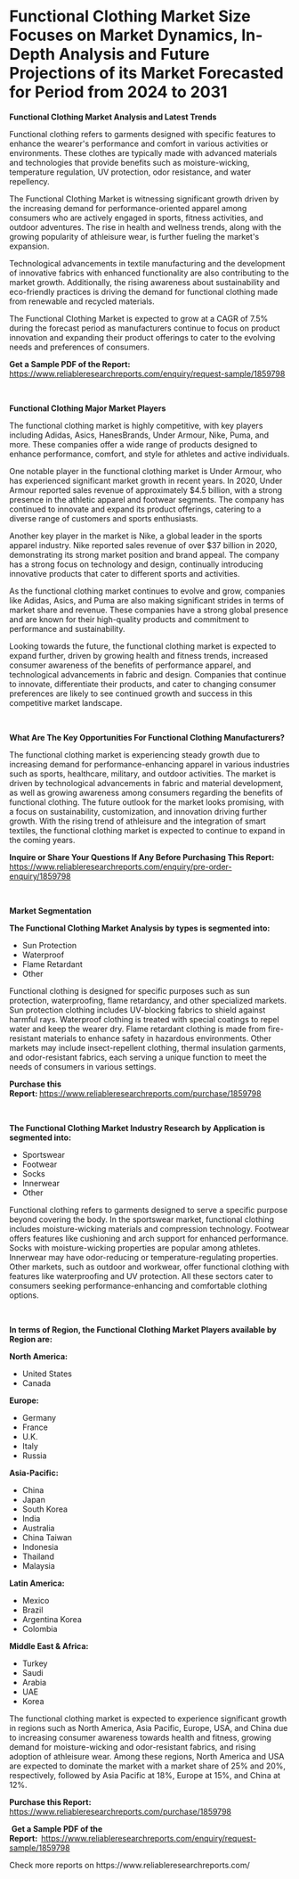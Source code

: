 <p><h1>Functional Clothing Market Size Focuses on Market Dynamics, In-Depth Analysis and Future Projections of its Market Forecasted for Period from 2024 to 2031</h1></p><p><strong>Functional Clothing Market Analysis and Latest Trends</strong></p>
<p><p>Functional clothing refers to garments designed with specific features to enhance the wearer's performance and comfort in various activities or environments. These clothes are typically made with advanced materials and technologies that provide benefits such as moisture-wicking, temperature regulation, UV protection, odor resistance, and water repellency.</p><p>The Functional Clothing Market is witnessing significant growth driven by the increasing demand for performance-oriented apparel among consumers who are actively engaged in sports, fitness activities, and outdoor adventures. The rise in health and wellness trends, along with the growing popularity of athleisure wear, is further fueling the market's expansion.</p><p>Technological advancements in textile manufacturing and the development of innovative fabrics with enhanced functionality are also contributing to the market growth. Additionally, the rising awareness about sustainability and eco-friendly practices is driving the demand for functional clothing made from renewable and recycled materials.</p><p>The Functional Clothing Market is expected to grow at a CAGR of 7.5% during the forecast period as manufacturers continue to focus on product innovation and expanding their product offerings to cater to the evolving needs and preferences of consumers.</p></p>
<p><strong>Get a Sample PDF of the Report:&nbsp;</strong> <a href="https://www.reliableresearchreports.com/enquiry/request-sample/1859798">https://www.reliableresearchreports.com/enquiry/request-sample/1859798</a></p>
<p>&nbsp;</p>
<p><strong>Functional Clothing Major Market Players</strong></p>
<p><p>The functional clothing market is highly competitive, with key players including Adidas, Asics, HanesBrands, Under Armour, Nike, Puma, and more. These companies offer a wide range of products designed to enhance performance, comfort, and style for athletes and active individuals.</p><p>One notable player in the functional clothing market is Under Armour, who has experienced significant market growth in recent years. In 2020, Under Armour reported sales revenue of approximately $4.5 billion, with a strong presence in the athletic apparel and footwear segments. The company has continued to innovate and expand its product offerings, catering to a diverse range of customers and sports enthusiasts.</p><p>Another key player in the market is Nike, a global leader in the sports apparel industry. Nike reported sales revenue of over $37 billion in 2020, demonstrating its strong market position and brand appeal. The company has a strong focus on technology and design, continually introducing innovative products that cater to different sports and activities.</p><p>As the functional clothing market continues to evolve and grow, companies like Adidas, Asics, and Puma are also making significant strides in terms of market share and revenue. These companies have a strong global presence and are known for their high-quality products and commitment to performance and sustainability.</p><p>Looking towards the future, the functional clothing market is expected to expand further, driven by growing health and fitness trends, increased consumer awareness of the benefits of performance apparel, and technological advancements in fabric and design. Companies that continue to innovate, differentiate their products, and cater to changing consumer preferences are likely to see continued growth and success in this competitive market landscape.</p></p>
<p>&nbsp;</p>
<p><strong>What Are The Key Opportunities For Functional Clothing Manufacturers?</strong></p>
<p><p>The functional clothing market is experiencing steady growth due to increasing demand for performance-enhancing apparel in various industries such as sports, healthcare, military, and outdoor activities. The market is driven by technological advancements in fabric and material development, as well as growing awareness among consumers regarding the benefits of functional clothing. The future outlook for the market looks promising, with a focus on sustainability, customization, and innovation driving further growth. With the rising trend of athleisure and the integration of smart textiles, the functional clothing market is expected to continue to expand in the coming years.</p></p>
<p><strong>Inquire or Share Your Questions If Any Before Purchasing This Report:</strong> <a href="https://www.reliableresearchreports.com/enquiry/pre-order-enquiry/1859798">https://www.reliableresearchreports.com/enquiry/pre-order-enquiry/1859798</a></p>
<p>&nbsp;</p>
<p><strong>Market Segmentation</strong></p>
<p><strong>The Functional Clothing Market Analysis by types is segmented into:</strong></p>
<p><ul><li>Sun Protection</li><li>Waterproof</li><li>Flame Retardant</li><li>Other</li></ul></p>
<p><p>Functional clothing is designed for specific purposes such as sun protection, waterproofing, flame retardancy, and other specialized markets. Sun protection clothing includes UV-blocking fabrics to shield against harmful rays. Waterproof clothing is treated with special coatings to repel water and keep the wearer dry. Flame retardant clothing is made from fire-resistant materials to enhance safety in hazardous environments. Other markets may include insect-repellent clothing, thermal insulation garments, and odor-resistant fabrics, each serving a unique function to meet the needs of consumers in various settings.</p></p>
<p><strong>Purchase this Report:&nbsp;</strong><a href="https://www.reliableresearchreports.com/purchase/1859798">https://www.reliableresearchreports.com/purchase/1859798</a></p>
<p>&nbsp;</p>
<p><strong>The Functional Clothing Market Industry Research by Application is segmented into:</strong></p>
<p><ul><li>Sportswear</li><li>Footwear</li><li>Socks</li><li>Innerwear</li><li>Other</li></ul></p>
<p><p>Functional clothing refers to garments designed to serve a specific purpose beyond covering the body. In the sportswear market, functional clothing includes moisture-wicking materials and compression technology. Footwear offers features like cushioning and arch support for enhanced performance. Socks with moisture-wicking properties are popular among athletes. Innerwear may have odor-reducing or temperature-regulating properties. Other markets, such as outdoor and workwear, offer functional clothing with features like waterproofing and UV protection. All these sectors cater to consumers seeking performance-enhancing and comfortable clothing options.</p></p>
<p>&nbsp;</p>
<p><strong>In terms of Region, the Functional Clothing Market Players available by Region are:</strong></p>
<p>
    <p> <strong> North America: </strong>
        <ul>
            <li>United States</li>
            <li>Canada</li>
        </ul>
        </p> 
    <p> <strong> Europe: </strong>
        <ul>
            <li>Germany</li>
            <li>France</li>
            <li>U.K.</li>
            <li>Italy</li>
            <li>Russia</li>
        </ul>
        </p> 
    <p> <strong> Asia-Pacific: </strong>
        <ul>
            <li>China</li>
            <li>Japan</li>
            <li>South Korea</li>
            <li>India</li>
            <li>Australia</li>
            <li>China Taiwan</li>
            <li>Indonesia</li>
            <li>Thailand</li>
            <li>Malaysia</li>
        </ul>
        </p> 
    <p> <strong> Latin America: </strong>
        <ul>
            <li>Mexico</li>
            <li>Brazil</li>
            <li>Argentina Korea</li>
            <li>Colombia</li>
        </ul>
        </p> 
    <p> <strong> Middle East & Africa: </strong>
        <ul>
            <li>Turkey</li>
            <li>Saudi</li>
            <li>Arabia</li>
            <li>UAE</li>
            <li>Korea</li>
        </ul>
    </p>
    </p>
<p><p>The functional clothing market is expected to experience significant growth in regions such as North America, Asia Pacific, Europe, USA, and China due to increasing consumer awareness towards health and fitness, growing demand for moisture-wicking and odor-resistant fabrics, and rising adoption of athleisure wear. Among these regions, North America and USA are expected to dominate the market with a market share of 25% and 20%, respectively, followed by Asia Pacific at 18%, Europe at 15%, and China at 12%.</p></p>
<p><strong>Purchase this Report: </strong><a href="https://www.reliableresearchreports.com/purchase/1859798">https://www.reliableresearchreports.com/purchase/1859798</a></p>
<p>&nbsp;<strong>Get a Sample PDF of the Report:&nbsp;&nbsp;</strong><a href="https://www.reliableresearchreports.com/enquiry/request-sample/1859798">https://www.reliableresearchreports.com/enquiry/request-sample/1859798</a></p>
<p><strong></strong></p>
<p>Check more reports on https://www.reliableresearchreports.com/</p>